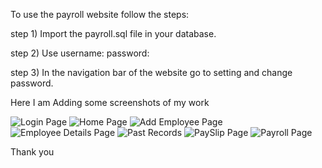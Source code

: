To use the payroll website follow the steps:

step 1) Import the payroll.sql file in your database.

step 2) Use 
		username:
		password:

step 3) In the navigation bar of the website go to setting and change password.

Here I am Adding some screenshots of my work


![Login Page](https://github.com/thakurk908/payroll/blob/master/screencapture-localhost-8080-payroll-2020-11-15-19_13_35.png)
![Home Page](https://github.com/thakurk908/payroll/blob/master/screencapture-localhost-8080-payroll-index-php-2020-11-15-19_15_49.png)
![Add Employee Page](https://github.com/thakurk908/payroll/blob/master/screencapture-localhost-8080-payroll-add-employee-php-2020-11-15-19_16_33.png)
![Employee Details Page](https://github.com/thakurk908/payroll/blob/master/screencapture-localhost-8080-payroll-details-php-2020-11-15-19_20_46.png)
![Past Records](https://github.com/thakurk908/payroll/blob/master/screencapture-localhost-8080-payroll-past-record-php-2020-11-15-19_20_17.png)
![PaySlip Page](https://github.com/thakurk908/payroll/blob/master/screencapture-localhost-8080-payroll-pay-php-2020-11-15-19_19_54.png)
![Payroll Page](https://github.com/thakurk908/payroll/blob/master/screencapture-localhost-8080-payroll-view-php-2020-11-15-19_19_13.png)

Thank you 
